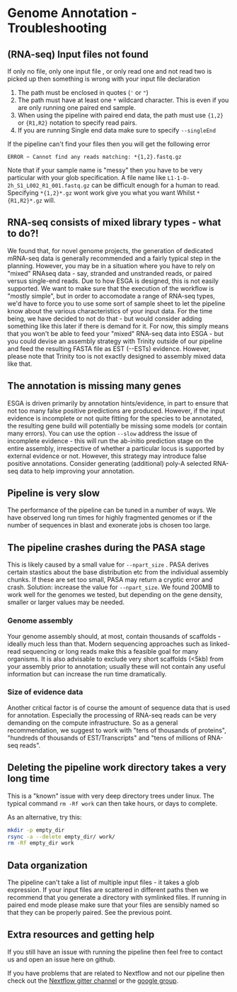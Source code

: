 # Genome Annotation - Troubleshooting

## (RNA-seq) Input files not found

If only no file, only one input file , or only read one and not read two is picked up then something is wrong with your input file declaration

1. The path must be enclosed in quotes (`'` or `"`)
2. The path must have at least one `*` wildcard character. This is even if you are only running one paired end sample.
3. When using the pipeline with paired end data, the path must use `{1,2}` or `{R1,R2}` notation to specify read pairs.
4.  If you are running Single end data make sure to specify `--singleEnd`

If the pipeline can't find your files then you will get the following error

```
ERROR ~ Cannot find any reads matching: *{1,2}.fastq.gz
```

Note that if your sample name is "messy" then you have to be very particular with your glob specification. A file name like `L1-1-D-2h_S1_L002_R1_001.fastq.gz` can be difficult enough for a human to read. Specifying `*{1,2}*.gz` wont work give you what you want Whilst `*{R1,R2}*.gz` will.

## RNA-seq consists of mixed library types - what to do?!

We found that, for novel genome projects, the generation of dedicated mRNA-seq data is generally recommended and a fairly typical step in the planning. However, 
you may be in a situation where you have to rely on "mixed" RNAseq data - say, stranded and unstranded reads, or paired versus single-end reads. Due to how ESGA is designed,
this is not easily supported. We want to make sure that the execution of the workflow is "mostly simple", but in order to accomodate a range of RNA-seq types, we'd have to force you to
use some sort of sample sheet to let the pipeline know about the various characteristics of your input data. For the time being, we have decided to not do that - but would consider adding something
like this later if there is demand for it. For now, this simply means that you won't be able to feed your "mixed" RNA-seq data into ESGA - but you could devise an assembly strategy with Trinity outside 
of our pipeline and feed the resulting FASTA file as EST (--ESTs) evidence. However, please note that Trinity too is not exactly designed to assembly mixed data like that. 

## The annotation is missing many genes

ESGA is driven primarily by annotation hints/evidence, in part to ensure that not too many false positive predictions are produced. However, if the input evidence is incomplete or not quite fitting for the species to be annotated, 
the resulting gene build will potentially be missing some models (or contain many errors). You can use the option `--slow` address the issue of incomplete evidence - this will run the ab-initio prediction stage on the entire assembly, irrespective
of whether a particular locus is supported by external evidence or not. However, this strategy may introduce false positive annotations. Consider generating (additional) poly-A selected RNA-seq data to help improving your annotation. 

## Pipeline is very slow

The performance of the pipeline can be tuned in a number of ways. We have observed long run times for highly fragmented genomes or if the number of sequences
in blast and exonerate jobs is chosen too large. 

## The pipeline crashes during the PASA stage

This is likely caused by a small value for `--npart_size` . PASA derives certain stastics about the base distribution etc from the individual assembly chunks. If these are set too small, PASA may return
a cryptic error and crash. Solution: increase the value for `--npart_size`. We found 200MB to work well for the genomes we tested, but depending on the gene density, smaller or larger values may be needed. 

### Genome assembly 
Your genome assembly should, at most, contain thousands of scaffolds - ideally much less than that. Modern sequencing approaches such as linked-read sequencing
or long reads make this a feasible goal for many organisms. It is also advisable to exclude very short scaffolds (<5kb) from your assembly prior to annotation;
usually these will not contain any useful information but can increase the run time dramatically. 

### Size of evidence data
Another critical factor is of course the amount of sequence data that is used for annotation. Especially
the processing of RNA-seq reads can be very demanding on the compute infrastructure. So as a general recommendation, we suggest to work with "tens of
thousands of proteins", "hundreds of thousands of EST/Transcripts" and "tens of millions of RNA-seq reads".

## Deleting the pipeline work directory takes a very long time

This is a "known" issue with very deep directory trees under linux. The typical command `rm -Rf work` can then take hours, or days to complete. 

As an alternative, try this:

```bash
mkdir -p empty_dir
rsync -a --delete empty_dir/ work/
rm -Rf empty_dir work
```

## Data organization
The pipeline can't take a list of multiple input files - it takes a glob expression. If your input files are scattered in different paths then we recommend that you generate a directory with symlinked files. If running in paired end mode please make sure that your files are sensibly named so that they can be properly paired. See the previous point.

## Extra resources and getting help
If you still have an issue with running the pipeline then feel free to contact us and open an issue here on github.

If you have problems that are related to Nextflow and not our pipeline then check out the [Nextflow gitter channel](https://gitter.im/nextflow-io/nextflow) or the [google group](https://groups.google.com/forum/#!forum/nextflow).


